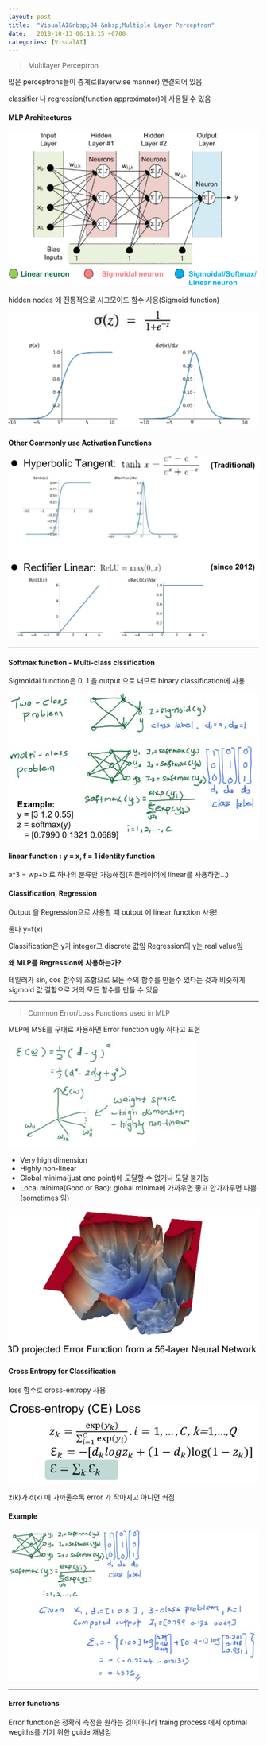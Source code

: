 ```yaml
---
layout: post
title:  "VisualAI&nbsp;04.&nbsp;Multiple Layer Perceptron"
date:   2018-10-13 06:18:15 +0700
categories: [VisualAI]
---
```


> Multilayer Perceptron

많은 perceptrons들이 층계로(layerwise manner) 연결되어 있음

classifier 나 regression(function approximator)에 사용될 수 있음

#### MLP Architectures

![Alt text](/static/img/VisualAI/4.1.PNG)

hidden nodes 에 전통적으로 시그모이드 함수 사용(Sigmoid function)

![Alt text](/static/img/VisualAI/4.2.PNG)

#### Other Commonly use Activation Functions

![Alt text](/static/img/VisualAI/4.3.PNG)

---

#### Softmax function - Multi-class clssification

Sigmoidal function은 0, 1 을 output 으로 내므로 binary classification에 사용

![Alt text](/static/img/VisualAI/4.4.PNG)

#### linear function : y = x, f = 1 identity function

a^3 = wp+b 로 하나의 분류만 가능해짐(히든레이어에 linear를 사용하면…)

#### Classification, Regression 

Output 을  Regression으로 사용할 때  output 에 linear function 사용!

둘다 y=f(x)

Classification은 y가 integer고 discrete 값임
Regression의 y는 real value임

**왜 MLP를 Regression에 사용하는가?**

테일러가 sin, cos 함수의 조합으로 모든 수의 함수를 만들수 있다는 것과 비슷하게 sigmoid 값 결함으로 거의 모든 함수를 만들 수 있음

---

> Common Error/Loss Functions used in MLP

MLP에 MSE를 구대로 사용하면 Error function ugly 하다고 표현

![Alt text](/static/img/VisualAI/4.6.PNG)

- Very high dimension
- Highly non-linear
- Global minima(just one point)에 도달할 수 없거나 도달 불가능
- Local minima(Good or Bad): global minima에 가까우면 좋고 안가까우면 나쁨(sometimes 임)

![Alt text](/static/img/VisualAI/4.5.PNG)

#### Cross Entropy for Classification

loss 함수로 cross-entropy 사용

![Alt text](/static/img/VisualAI/4.7.PNG)

z(k)가 d(k) 에 가까울수록 error 가 작아지고 아니면 커짐

#### Example

![Alt text](/static/img/VisualAI/4.8.PNG)

---

#### Error functions

Error function은 정확히 측정을 원하는 것이아니라 traing process 에서 optimal wegiths를 가기 위한 guide 개념임

